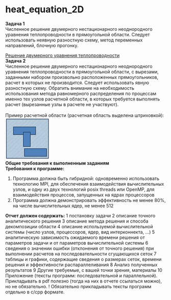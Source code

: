 # heat_equation_2D
**Задача 1**<br/>
Численное решение двумерного нестационарного неоднородного уравнения теплопроводности в прямоугольной области. Следует использовать неявную разностную схему, метод переменных направлений, блочную прогонку.

[Решение двумерного уравнения теплопроводности](http://lira.imamod.ru/msu201702/sem10_Y01.pdf)
<br/>
**Задача 2**<br/>
Численное решение двумерного нестационарного неоднородного уравнения теплопроводности в прямоугольной области, с вырезами, заданными набором произвольно расположенных прямоугольников, расчет в которых не производится. Следует использовать явную разностную схему. Обратить внимание на необходимость использования метода равномерного распределения по процессам именно тех узлов расчетной области, в которых требуется выполнять расчет (вырезанные узлы в расчете не участвуют).<br/><br/>
Пример расчетной области (расчетная область выделена штриховкой):<br/>
![GitHub Logo](/image001.jpg)
<br/>
**Общие требования к выполненным заданиям**<br/>
**Требования к программе:**
1. Программа должна быть гибридной: одновременно использовать технологию MPI, для обеспечения взаимодействия вычислительных узлов, и одну из двух технологий posix threads или OpenMP, для взаимодействия процессов, запущенных на ядрах процессоров<br/>
2. Программа должна демонстрировать эффективность не менее 80%, на числе вычислительных ядер, не менее 512

**Отчет должен содержать:**
1        постановку задачи
2        описание точного аналитического решения
3        описание метода решения и способа декомпозиции области
4        описание используемой вычислительной системы (число узлов, процессоров, ядер, вид интерконнекта, …)
5        аналитическую зависимость ожидаемого времени решения от параметров задачи и от параметров вычислительной системы
6        сведения о значении ошибки (отклонения от точного решения) при выполнении расчетов на последовательности сгущающихся сеток
7        таблицы и графики, содержащие сведения о размерах сеток, времени решения и эффективности распараллеливания
8        Анализ полученных результатов
9        Другие требуемые, с вашей точки зрения, материалы
10    Приложение (тексты программ: последовательной и параллельной). Прикладывать в pdf полезно (тогда на них в отчете ссылаться можно), но не обязательно.
! Обязательно прикладывать тексты программ отдельно в c/cpp формате.

